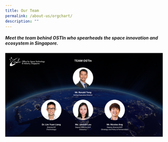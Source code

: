 ```yaml
---
title: Our Team
permalink: /about-us/orgchart/
description: ""
---
```

##### Meet the team behind OSTIn who spearheads the space innovation and ecosystem in Singapore.

![Acting ED Ronald Tong, Team leads, Dr.Lim, Ms. Jacinth, and Mr. Nicolas](/images/globe%20with%20logo%20team%20banner%20(new).png)